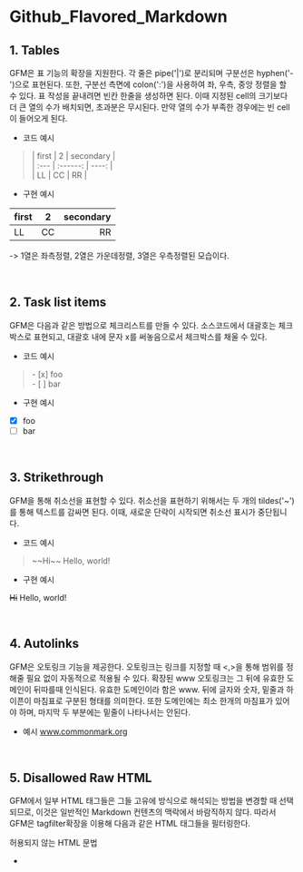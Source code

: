 # Github_Flavored_Markdown


## **1. Tables**

GFM은 표 기능의 확장을 지원한다. 각 줄은 pipe('|')로 분리되며 구분선은 hyphen('-')으로 표현된다. 또한, 구분선 측면에 colon(':')을 사용하여 좌, 우측, 중앙 정렬을 할 수 있다. 표 작성을 끝내려면 빈칸 한줄을 생성하면 된다. 이때 지정된 cell의 크기보다 더 큰 열의 수가 배치되면, 초과분은 무시된다. 만약 열의 수가 부족한 경우에는 빈 cell이 들어오게 된다.

- 코드 예시

> | first | 2 | secondary |  
 | :--- | :------: | ----: |  
 | LL | CC | RR |  

- 구현 예시

| first | 2 | secondary |
| :--- | :------: | ----: |
| LL | CC | RR |

-> 1열은 좌측정렬, 2열은 가운데정렬, 3열은 우측정렬된 모습이다.

<br>

## **2. Task list items**

GFM은 다음과 같은 방법으로 체크리스트를 만들 수 있다. 소스코드에서 대괄호는 체크박스로 표현되고, 대괄호 내에 문자 x를 써놓음으로서 체크박스를 채울 수 있다. 

- 코드 예시

> \- \[x] foo  
> \- \[ ] bar

- 구현 예시

- [x] foo
- [ ] bar

<br>

## **3. Strikethrough**

GFM을 통해 취소선을 표현할 수 있다. 취소선을 표현하기 위해서는 두 개의 tildes('~')를 통해 텍스트를 감싸면 된다. 이때, 새로운 단락이 시작되면 취소선 표시가 중단됩니다.

- 코드 예시

> \~\~Hi\~\~ Hello, world!

 
- 구현 예시

~~Hi~~ Hello, world!

<br>

## **4. Autolinks**

GFM은 오토링크 기능을 제공한다. 오토링크는 링크를 지정할 때 <,>을 통해 범위를 정해줄 필요 없이 자동적으로 적용될 수 있다. 확장된 www 오토링크는 그 뒤에 유효한 도메인이 뒤따를때 인식된다. 유효한 도메인이라 함은 www. 뒤에 글자와 숫자, 밑줄과 하이픈이 마침표로 구분된 형태를 의미한다. 또한 도메인에는 최소 한개의 마침표가 있어야 하며, 마지막 두 부분에는 밑줄이 나타나서는 안된다.

- 예시
www.commonmark.org

<br>

## **5. Disallowed Raw HTML**

GFM에서 일부 HTML 태그들은 그들 고유에 방식으로 해석되는 방법을 변경할 때 선택되므로, 이것은 일반적인 Markdown 컨텐츠의 맥락에서 바람직하지 않다. 따라서 GFM은 tagfilter확장을 이용해 다음과 같은 HTML 태그들을 필터링한다.

허용되지 않는 HTML 문법

- <title>
- <textarea>
- <style>
- <xmp>
- <iframe>
- <noembed>
- <noframes>
- <script>
- <plaintext>

 
